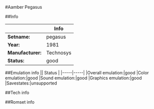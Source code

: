 #Aamber Pegasus

##Info

||Info|
|-----|-----|
|**Setname:**|pegasus
|**Year:**|1981
|**Manufacturer:**|Technosys
|**Status:**|good

##Emulation info
|| Status |
|-----|-----|
|Overall emulation:|good
|Color emulation:|good
|Sound emulation:|good
|Graphics emulation:|good
|Savestates:|unsupported

##Tech info

##Romset info

<!--- START OF EDITED COMMENT DO NOT TOUCH TEXT ABOVE-->
